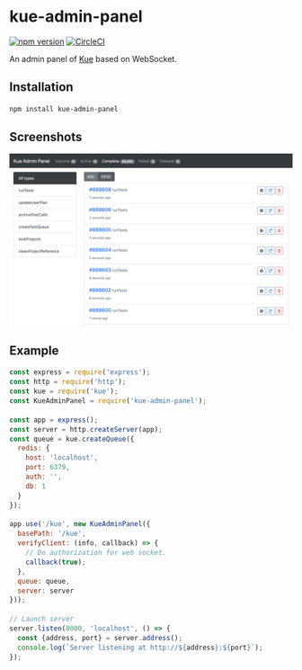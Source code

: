 # kue-admin-panel
[![npm version](https://badge.fury.io/js/kue-admin-panel.svg)](https://www.npmjs.com/package/kue-admin-panel)
[![CircleCI](https://circleci.com/gh/kelp404/kue-admin-panel.svg?style=svg)](https://circleci.com/gh/kelp404/kue-admin-panel)

An admin panel of [Kue](https://github.com/Automattic/kue) based on WebSocket.

## Installation
```bash
npm install kue-admin-panel
```

## Screenshots
<img src="_screenshots/screenshots-01.png"/>

## Example
```js
const express = require('express');
const http = require('http');
const kue = require('kue');
const KueAdminPanel = require('kue-admin-panel');

const app = express();
const server = http.createServer(app);
const queue = kue.createQueue({
  redis: {
    host: 'localhost',
    port: 6379,
    auth: '',
    db: 1
  }
});

app.use('/kue', new KueAdminPanel({
  basePath: '/kue',
  verifyClient: (info, callback) => {
    // Do authorization for web socket.
    callback(true);
  },
  queue: queue,
  server: server
}));

// Launch server
server.listen(8000, 'localhost', () => {
  const {address, port} = server.address();
  console.log(`Server listening at http://${address}:${port}`);
});
```
